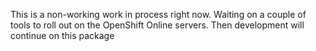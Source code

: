 This is a non-working work in process right now.  Waiting on a couple of tools to roll out on the OpenShift Online servers.
Then development will continue on this package
